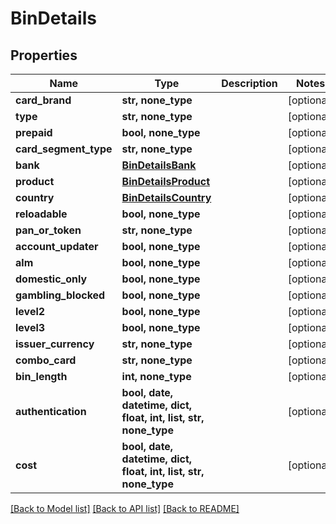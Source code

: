 # BinDetails


## Properties
Name | Type | Description | Notes
------------ | ------------- | ------------- | -------------
**card_brand** | **str, none_type** |  | [optional] 
**type** | **str, none_type** |  | [optional] 
**prepaid** | **bool, none_type** |  | [optional] 
**card_segment_type** | **str, none_type** |  | [optional] 
**bank** | [**BinDetailsBank**](BinDetailsBank.md) |  | [optional] 
**product** | [**BinDetailsProduct**](BinDetailsProduct.md) |  | [optional] 
**country** | [**BinDetailsCountry**](BinDetailsCountry.md) |  | [optional] 
**reloadable** | **bool, none_type** |  | [optional] 
**pan_or_token** | **str, none_type** |  | [optional] 
**account_updater** | **bool, none_type** |  | [optional] 
**alm** | **bool, none_type** |  | [optional] 
**domestic_only** | **bool, none_type** |  | [optional] 
**gambling_blocked** | **bool, none_type** |  | [optional] 
**level2** | **bool, none_type** |  | [optional] 
**level3** | **bool, none_type** |  | [optional] 
**issuer_currency** | **str, none_type** |  | [optional] 
**combo_card** | **str, none_type** |  | [optional] 
**bin_length** | **int, none_type** |  | [optional] 
**authentication** | **bool, date, datetime, dict, float, int, list, str, none_type** |  | [optional] 
**cost** | **bool, date, datetime, dict, float, int, list, str, none_type** |  | [optional] 

[[Back to Model list]](../README.md#documentation-for-models) [[Back to API list]](../README.md#documentation-for-api-endpoints) [[Back to README]](../README.md)


